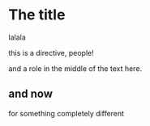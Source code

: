 # The title

<Custom lang="en">lalala

this is a directive, people!
</Custom>

and a <Role>role</Role> in the middle of the text here.

## and now

for something completely different
